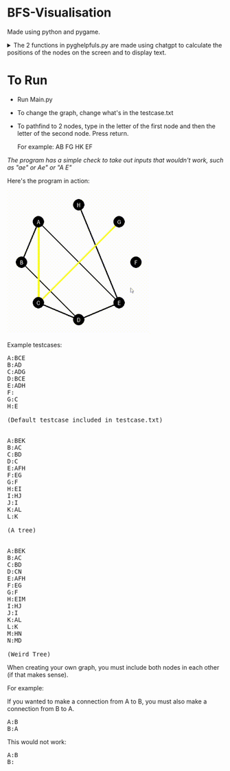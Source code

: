 # BFS-Visualisation 

Made using python and pygame.

<details>
<summary>The 2 functions in pyghelpfuls.py are made using chatgpt to calculate the positions of the nodes on the screen and to display text.</summary>
<br>
*The maths to calculate the coordinates of the nodes spaced out evenly across a circle was too complicated for me.*
*I was too lazy to make the text show up by myself*
</details>

# To Run
- Run Main.py
- To change the graph, change what's in the testcase.txt
- To pathfind to 2 nodes, type in the letter of the first node and then the letter of the second node. Press return.

  For example: AB FG HK EF
  
*The program has a simple check to take out inputs that wouldn't work, such as "ae" or Ae" or "A E"*

Here's the program in action:

![alt text](https://github.com/Kai-Guan/BFS-Visualisation/blob/main/BFS%20Graph%20Visualisation.gif "Demonstration of the program")


Example testcases:

<pre>
A:BCE
B:AD
C:ADG
D:BCE
E:ADH
F:
G:C
H:E

(Default testcase included in testcase.txt)


A:BEK
B:AC
C:BD
D:C
E:AFH
F:EG
G:F
H:EI
I:HJ
J:I
K:AL
L:K

(A tree)


A:BEK
B:AC
C:BD
D:CN
E:AFH
F:EG
G:F
H:EIM
I:HJ
J:I
K:AL
L:K
M:HN
N:MD

(Weird Tree)
</pre>

When creating your own graph, you must include both nodes in each other (if that makes sense).

For example:

If you wanted to make a connection from A to B, you must also make a connection from B to A.
<pre>
A:B
B:A
</pre>

This would not work:
<pre>
A:B
B:
</pre>
